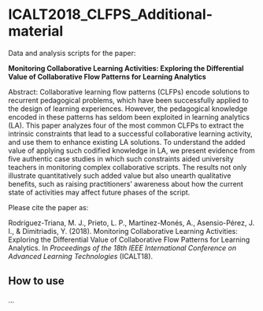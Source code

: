 # ICALT2018_CLFPS_Additional-material

Data and analysis scripts for the paper:

**Monitoring Collaborative Learning Activities: Exploring the Differential Value of Collaborative Flow Patterns for Learning Analytics**

Abstract: Collaborative learning flow patterns (CLFPs) encode solutions to recurrent pedagogical problems, which have been successfully applied to the design of learning experiences. However, the pedagogical knowledge encoded in these patterns has seldom been exploited in learning analytics (LA). This paper analyzes four of the most common CLFPs to extract the intrinsic constraints that lead to a successful collaborative learning activity, and use them to enhance existing LA solutions. To understand the added value of applying such codified knowledge in LA, we present evidence from five authentic case studies in which such constraints aided university teachers in monitoring complex collaborative scripts. The results not only illustrate quantitatively such added value but also unearth qualitative benefits, such as raising practitioners’ awareness about how the current state of activities may affect future phases of the script. 

Please cite the paper as:

Rodríguez-Triana, M. J., Prieto, L. P., Martínez-Monés, A., Asensio-Pérez, J. I., & Dimitriadis, Y. (2018). Monitoring Collaborative Learning Activities: Exploring the Differential Value of Collaborative Flow Patterns for Learning Analytics. In *Proceedings of the 18th IEEE International Conference on Advanced Learning Technologies* (ICALT18).

## How to use

...
